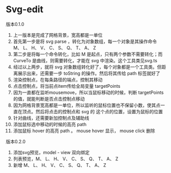 # Svg-edit
版本0.1.0
1. 上一版本是完成了网格背景，宽高都是一单位
2. 首先第一步是将 svg parse ，转化为对象数组，每一个对象是其操作命令 M、 L、 H、 V、 C、 S、 Q、 T、 A、 Z
3. 第二步是将每一个命令转化，比如 M 是起点，只有两个参数不需要转化；而 CurveTo 是曲线，则需要转化，才能在 svg 中渲染。这个工具类见svg.ts
4. 经过以上两步，就将 svg 对象数组转化好了，每个对象都是一个工具类。但距离展示出来，还需要一步 toString 的操作。然后将其传给 path 标签就好了
5. 渲染控制点，在每条路径的端点，控制其移动
6. 点击控制点，将当前点item传给全局变量 targetPoints
7. 因为一直都在监听mousemove，所以当鼠标移动的时候，判断 targetPoints 的值，就能判断是否点击控制点移动
8. 因为网格背景宽高都是一单位，所以监听的鼠标位置也不保留小数，使其点一直在顶点。然后将点击的控制点和 svg 的 这个点的位置，设置为鼠标的位置
9. 针对曲线，还需要新加控制点及辅助线
10. 添加鼠标选中移动的时候的高亮 path
11. 添加鼠标 hover 的高亮 path 。 mouse hover 显示， mouse click 删除

版本0.2.0
1. 添加svg预览，model - view 双向绑定
2. 列表预览，M、 L、 H、 V、 C、 S、 Q、 T、 A、 Z
3. 新增 M、 L、 H、 V、 C、 S、 Q、 T、 A、 Z
